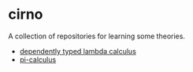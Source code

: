 # cirno
A collection of repositories for learning some theories.

- [dependently typed lambda calculus](https://github.com/MiloXia/cirno/blob/master/logic/README.md)
- [pi-calculus](https://github.com/MiloXia/cirno/blob/master/pi-calc/README.md)
